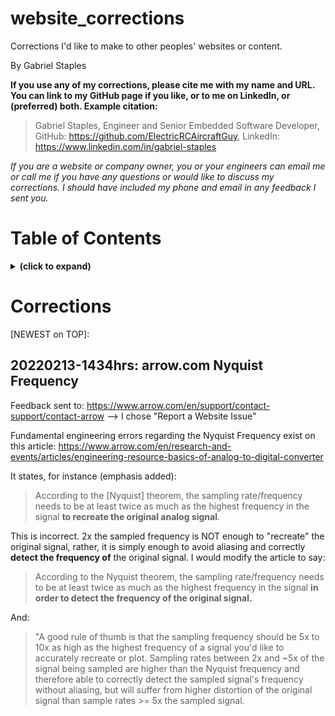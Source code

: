 # website_corrections
Corrections I'd like to make to other peoples' websites or content.

By Gabriel Staples

**If you use any of my corrections, please cite me with my name and URL. You can link to my GitHub page if you like, or to me on LinkedIn, or (preferred) both. Example citation:**

> Gabriel Staples, Engineer and Senior Embedded Software Developer, GitHub: https://github.com/ElectricRCAircraftGuy, LinkedIn: https://www.linkedin.com/in/gabriel-staples

_If you are a website or company owner, you or your engineers can email me or call me if you have any questions or would like to discuss my corrections. I should have included my phone and email in any feedback I sent you._


# Table of Contents
<details>
<summary><b>(click to expand)</b></summary>
<!-- MarkdownTOC -->

1. [Corrections](#corrections)
    1. [20220213-1434hrs: arrow.com Nyquist Frequency](#20220213-1434hrs-arrowcom-nyquist-frequency)

<!-- /MarkdownTOC -->
</details>


<a id="corrections"></a>
# Corrections

[NEWEST on TOP]:

<a id="20220213-1434hrs-arrowcom-nyquist-frequency"></a>
## 20220213-1434hrs: arrow.com Nyquist Frequency

Feedback sent to: https://www.arrow.com/en/support/contact-support/contact-arrow --> I chose "Report a Website Issue"

Fundamental engineering errors regarding the Nyquist Frequency exist on this article: https://www.arrow.com/en/research-and-events/articles/engineering-resource-basics-of-analog-to-digital-converter

It states, for instance (emphasis added): 

> According to the [Nyquist] theorem, the sampling rate/frequency needs to be at least twice as much as the highest frequency in the signal **to recreate the original analog signal**. 

This is incorrect. 2x the sampled frequency is NOT enough to "recreate" the original signal, rather, it is simply enough to avoid aliasing and correctly **detect the frequency of** the original signal. I would modify the article to say: 

> According to the Nyquist theorem, the sampling rate/frequency needs to be at least twice as much as the highest frequency in the signal **in order to detect the frequency of the original signal.**

And: 

> "A good rule of thumb is that the sampling frequency should be 5x to 10x as high as the highest frequency of a signal you'd like to accurately recreate or plot. Sampling rates between 2x and \~5x of the signal being sampled are higher than the Nyquist frequency and therefore able to correctly detect the sampled signal's frequency without aliasing, but will suffer from higher distortion of the original signal than sample rates >= 5x the sampled signal.
